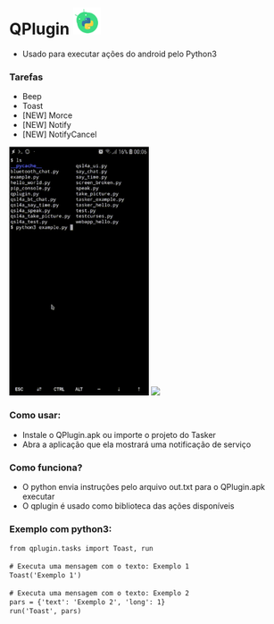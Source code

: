 # QPlugin <img width=50 src="/src/icon.png"/>
* Usado para executar ações do android pelo Python3

### Tarefas

* Beep
* Toast
* [NEW] Morce
* [NEW] Notify
* [NEW] NotifyCancel

<img width=250 src="/src/termux.gif"/> <img width=250 src="/src/qpython.gif"/>


### Como usar:

* Instale o QPlugin.apk ou importe o projeto do Tasker
* Abra a aplicação que ela mostrará uma notificação de serviço


### Como funciona?

* O python envia instruções pelo arquivo out.txt para o QPlugin.apk executar
* O qplugin é usado como biblioteca das ações disponíveis


### Exemplo com python3:

    from qplugin.tasks import Toast, run
  
    # Executa uma mensagem com o texto: Exemplo 1
    Toast('Exemplo 1')
  
    # Executa uma mensagem com o texto: Exemplo 2
    pars = {'text': 'Exemplo 2', 'long': 1}
    run('Toast', pars)


